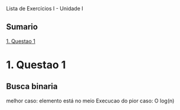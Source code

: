 Lista de Exercícios I - Unidade I 

## Sumario
[1. Questao 1](#c1)

# <a name="c1"></a>1. Questao 1

## Busca binaria
melhor caso: elemento está no meio
Execucao do pior caso: O log(n)
